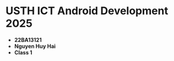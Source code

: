 USTH ICT Android Development 2025
========================================

* **22BA13121**
* **Nguyen Huy Hai**
* **Class 1**
